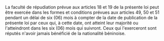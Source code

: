 La faculté de répudiation prévue aux articles 18 et 19 de la présente loi peut être exercée dans les formes et conditions prévues aux articles 49, 50 et 51 pendant un délai de six (06) mois à compter de la date de publication de la présente loi par ceux qui, à cette date, ont atteint leur majorité ou l'atteindront dans les six (06) mois qui suivront.
Ceux qui l'exerceront sont réputés n'avoir jamais bénéficié de la nationalité béninoise.